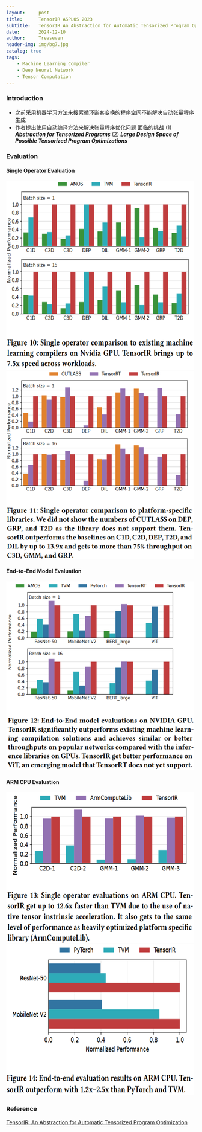 ```yaml
---
layout:     post
title:      TensorIR ASPLOS 2023
subtitle:   TensorIR An Abstraction for Automatic Tensorized Program Optimization
date:       2024-12-10
author:     Treaseven
header-img: img/bg7.jpg
catalog: true
tags:
    - Machine Learning Compiler
    - Deep Neural Network
    - Tensor Computation
--- 
```


### Introduction
* 之前采用机器学习方法来搜索循环嵌套变换的程序空间不能解决自动张量程序生成
* 作者提出使用自动编译方法来解决张量程序优化问题
面临的挑战
(1) ***Abstraction for Tensorized Programs***
(2) ***Large Design Space of Possible Tensorized Program Optimizations***


### Evaluation
#### Single Operator Evaluation


<img width="500" height="500" src="/img/post-tensorir-single.png"/>


<img width="500" height="500" src="/img/post-tensorir-single-platform.png"/>


#### End-to-End Model Evaluation
<img width="500" height="500" src="/img/post-tensorir-end-performance.png"/>


#### ARM CPU Evaluation
<img width="500" height="400" src="/img/post-tensorir-arm-single.png"/>



<img width="500" height="400" src="/img/post-tensorir-arm-end.png"/>

### Reference
[TensorIR: An Abstraction for Automatic Tensorized Program Optimization](https://dl.acm.org/doi/pdf/10.1145/3575693.3576933)
